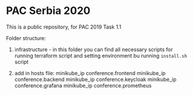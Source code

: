 # PAC Serbia 2020

This is a public repository, for PAC 2019 Task 1.1

Folder structure:
1. infrastructure  - in this folder you can find all necessary scripts for running terraform script and setting environment bu running `install.sh` script
        
2. add in hosts file: 
minikube_ip	conference.frontend
minikube_ip	conference.backend
minikube_ip	conference.keycloak
minikube_ip	conference.grafana
minikube_ip	conference.prometheus
